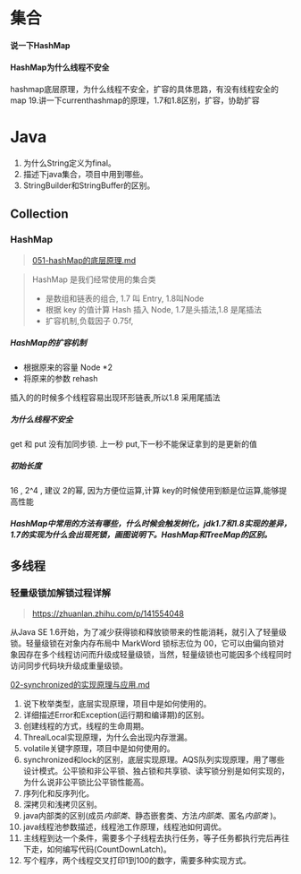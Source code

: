 # 集合

#### 说一下HashMap

#### HashMap为什么线程不安全



hashmap底层原理，为什么线程不安全，扩容的具体思路，有没有线程安全的map
19.讲一下currenthashmap的原理，1.7和1.8区别，扩容，协助扩容

# Java

1. 为什么String定义为final。
2. 描述下java集合，项目中用到哪些。
3. StringBuilder和StringBuffer的区别。

## Collection







### HashMap

>  [051-hashMap的底层原理.md](../04-java/02-collections/03-map/051-hashMap的底层原理.md) 

> HashMap 是我们经常使用的集合类
>
> - 是数组和链表的组合, 1.7 叫 Entry, 1.8叫Node
> - 根据 key 的值计算 Hash 插入 Node, 1.7是头插法,1.8 是尾插法
> - 扩容机制,负载因子 0.75f, 

##### HashMap的扩容机制

- 根据原来的容量 Node *2 
- 将原来的参数 rehash

插入的的时候多个线程容易出现环形链表,所以1.8 采用尾插法

##### 为什么线程不安全

get 和 put 没有加同步锁. 上一秒 put,下一秒不能保证拿到的是更新的值

##### 初始长度

16 , 2^4 , 建议 2的幂, 因为方便位运算,计算 key的时候使用到额是位运算,能够提高性能

##### HashMap中常用的方法有哪些，什么时候会触发树化，jdk1.7和1.8实现的差异，1.7的实现为什么会出现死锁，画图说明下。HashMap和TreeMap的区别。

## 















## 多线程

### 轻量级锁加解锁过程详解

> https://zhuanlan.zhihu.com/p/141554048

从Java SE 1.6开始，为了减少获得锁和释放锁带来的性能消耗，就引入了轻量级锁。轻量级锁在对象内存布局中 MarkWord 锁标志位为 00，它可以由偏向锁对象因存在多个线程访问而升级成轻量级锁，当然，轻量级锁也可能因多个线程同时访问同步代码块升级成重量级锁。

 [02-synchronized的实现原理与应用.md](../04-java/03-concurrency/04-Java并发机制的底层实现原理/02-synchronized的实现原理与应用.md) 







1. 说下枚举类型，底层实现原理，项目中是如何使用的。
2. 详细描述Error和Exception(运行期和编译期)的区别。
3. 创建线程的方式，线程的生命周期。
4. ThrealLocal实现原理，为什么会出现内存泄漏。
5. volatile关键字原理，项目中是如何使用的。
6. synchronized和lock的区别，底层实现原理。AQS队列实现原理，用了哪些设计模式。公平锁和非公平锁、独占锁和共享锁、读写锁分别是如何实现的，为什么说非公平锁比公平锁性能高。
7. 序列化和反序列化。
8. 深拷贝和浅拷贝区别。
9. java内部类的区别(成员*内部类*、静态嵌套类、方法*内部类*、匿名*内部类* )。
10. java线程池参数描述，线程池工作原理，线程池如何调优。
11. 主线程到达一个条件，需要多个子线程去执行任务，等子任务都执行完后再往下走，如何编写代码(CountDownLatch)。
12. 写个程序，两个线程交叉打印1到100的数字，需要多种实现方式。

